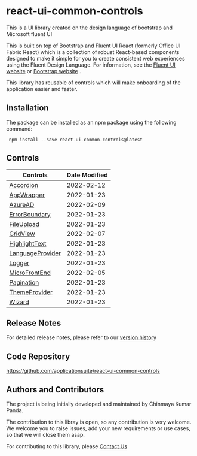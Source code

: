 # react-ui-common-controls

This is a UI library created on the design language of bootstrap and Microsoft fluent UI

This is built on top of Bootstrap and Fluent UI React (formerly Office UI Fabric React) which is a collection of robust React-based components designed to make it simple for you to create consistent web experiences using the Fluent Design Language.
For information, see the [Fluent UI website](https://developer.microsoft.com/en-us/fluentui) or [Bootstrap website](https://getbootstrap.com/) .

This library has reusable of controls which will make onboarding of the application easier and faster.

## Installation

The package can be installed as an npm package using the following command:

```
 npm install --save react-ui-common-controls@latest
```

## Controls

| Controls                                     | Date Modified |
| -------------------------------------------- | ------------- |
| [Accordion](docs/Accordion.md)               | 2022-02-12    |
| [AppWrapper](docs/AppWrapper.md)             | 2022-01-23    |
| [AzureAD](docs/AzureAD.md)                   | 2022-02-09    |
| [ErrorBoundary](docs/ErrorBoundary.md)       | 2022-01-23    |
| [FileUpload](docs/FileUpload.md)             | 2022-01-23    |
| [GridView](docs/GridView.md)                 | 2022-02-07    |
| [HighlightText](docs/HighlightText.md)       | 2022-01-23    |
| [LanguageProvider](docs/LanguageProvider.md) | 2022-01-23    |
| [Logger](docs/Logger.md)                     | 2022-01-23    |
| [MicroFrontEnd](docs/MicroFrontEnd.md)       | 2022-02-05    |
| [Pagination](docs/Pagination.md)             | 2022-01-23    |
| [ThemeProvider](docs/ThemeProvider.md)       | 2022-01-23    |
| [Wizard](docs/Wizard.md)                     | 2022-01-23    |

## Release Notes

For detailed release notes, please refer to our [version history](docs/ReleaseNotes.md)

## Code Repository

https://github.com/applicationsuite/react-ui-common-controls

## Authors and Contributors

The project is being initially developed and maintained by Chinmaya Kumar Panda.

The contribution to this libray is open, so any contribution is very welcome.
We welcome you to raise issues, add your new requirements or use cases, so that we will close them asap.

For contributing to this library, please [Contact Us](mailto:visit.chinmaya@gmail.com)



<!-- [AppWrapper](#AppWrapper)
[ErrorBoundary](#ErrorBoundary)
[FileUpload](#FileUpload)
[GridView](#GridView)
[HighlightText](#HighlightText)
[LanguageProvider](#LanguageProvider)
[Logger](#Logger)
[Pagination](#Pagination)
[ThemeProvider](#ThemeProvider)
[Wizard](#Wizard)

## <a name="AppWrapper"></a>AppWrapper
## <a name="ErrorBoundary"></a>ErrorBoundary
## <a name="FileUpload"></a>FileUpload
## <a name="GridView"></a>GridView
## <a name="HighlightText"></a>HighlightText
## <a name="LanguageProvider"></a>LanguageProvider
## <a name="Logger"></a>Logger
## <a name="Pagination"></a>Pagination
## <a name="ThemeProvider"></a>ThemeProvider
## <a name="Wizard"></a>Wizard
 -->

